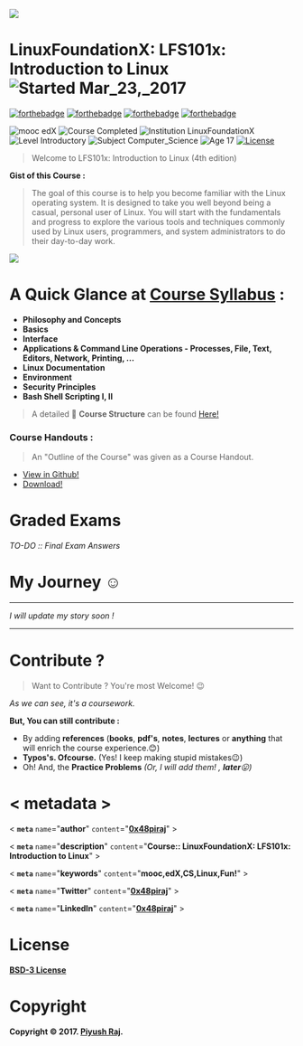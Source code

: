 ![](https://d37djvu3ytnwxt.cloudfront.net/assets/courseware/v1/7043bebde379730f702f381d4b1d4e8c/asset-v1:LinuxFoundationX+LFS101x+1T2017+type@asset+block/LF_logo_color.jpg)
# LinuxFoundationX: LFS101x: Introduction to Linux ![Started Mar_23,_2017](https://img.shields.io/badge/Started-Mar_23,_2017-orange.svg)
[![forthebadge](http://forthebadge.com/images/badges/built-with-love.svg)](http://forthebadge.com)
[![forthebadge](http://forthebadge.com/images/badges/makes-people-smile.svg)](http://forthebadge.com)
[![forthebadge](http://forthebadge.com/images/badges/powered-by-responsibility.svg)](http://forthebadge.com)
[![forthebadge](http://forthebadge.com/images/badges/winter-is-coming.svg)](http://forthebadge.com)

![mooc edX](https://img.shields.io/badge/mooc-edX-blue.svg)
![Course Completed](https://img.shields.io/badge/Course-Completed-brightgreen.svg)
![Institution LinuxFoundationX](https://img.shields.io/badge/Institution-LinuxFoundationX-red.svg)
![Level Introductory](https://img.shields.io/badge/Level-Introductory-yellow.svg)
![Subject Computer_Science](https://img.shields.io/badge/Subject-Computer_Science-FF69A4.svg)
![Age 17](https://img.shields.io/badge/Age-17-brightgreen.svg)
[![License](https://img.shields.io/badge/License-BSD%203--Clause-blue.svg)](https://github.com/0x48piraj/LinuxFoundationX-LFS101x-Introduction-to-Linux/blob/master/LICENSE)


> Welcome to LFS101x: Introduction to Linux (4th edition)


**Gist of this Course :**
> The goal of this course is to help you become familiar with the Linux operating system. It is designed to take you well beyond being a casual, personal user of Linux. You will start with the fundamentals and progress to explore the various tools and techniques commonly used by Linux users, programmers, and system administrators to do their day-to-day work.

![](https://d37djvu3ytnwxt.cloudfront.net/assets/courseware/v1/4e1a4f522ae18ac0b1d334c2076dfe70/asset-v1:LinuxFoundationX+LFS101x+1T2017+type@asset+block/LFS01_ch0_screen_02.jpg)

# A Quick Glance at [Course Syllabus](https://github.com/0x48piraj/LinuxFoundationX-LFS101x-Introduction-to-Linux/blob/master/syllabus.md) :

* **Philosophy and Concepts**
* **Basics**
* **Interface**
* **Applications & Command Line Operations - Processes, File, Text, Editors, Network, Printing, ...**
* **Linux Documentation**
* **Environment**
* **Security Principles**
* **Bash Shell Scripting I, II**
> A detailed :ledger: **Course Structure** can be found [Here!](https://github.com/0x48piraj/LinuxFoundationX-LFS101x-Introduction-to-Linux/blob/master/syllabus.md)

### Course Handouts :
> An "Outline of the Course" was given as a Course Handout.

* [View in Github!](https://github.com/0x48piraj/LinuxFoundationX-LFS101x-Introduction-to-Linux/blob/master/Course%20Handouts/LFS101x_-_Introduction_to_Linux_Outline.pdf)
* [Download!](https://github.com/0x48piraj/LinuxFoundationX-LFS101x-Introduction-to-Linux/raw/master/Course%20Handouts/LFS101x_-_Introduction_to_Linux_Outline.pdf)

# Graded Exams

*TO-DO :: Final Exam Answers*

# My Journey :relaxed:

---
*I will update my story soon !*

---

# Contribute ?
> Want to Contribute ? You're most Welcome! :wink:

*As we can see, it's a coursework.*

**But, You can still contribute :**

* By adding **references** (**books**, **pdf's**, **notes**, **lectures** or **anything** that will enrich the course experience.:blush:)
* **Typos's. Ofcourse.** (Yes! I keep making stupid mistakes:wink:)
* Oh! And, the **Practice Problems** *(Or, I will add them! , **later**:stuck_out_tongue:)*

# < metadata >
  
  < **`meta`** `name`="**author**" `content`="**[0x48piraj](https://github.com/0x48piraj)**" >
  
  < **`meta`** `name`="**description**" `content`="**Course:: LinuxFoundationX: LFS101x: Introduction to Linux**" >
  
  < **`meta`** `name`="**keywords**" `content`="**mooc,edX,CS,Linux,Fun!**" >
  
  < **`meta`** `name`="**Twitter**" `content`="**[0x48piraj](https://twitter.com/0x48piraj)**" >
  
  < **`meta`** `name`="**LinkedIn**" `content`="**[0x48piraj](https://www.linkedin.com/in/0x48piraj/)**" >
  

# License
**[BSD-3 License](https://opensource.org/licenses/BSD-3-Clause)**

# Copyright
**Copyright © 2017. [Piyush Raj](https://github.com/0x48piraj).**

